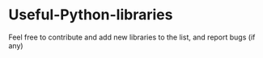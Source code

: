 # Useful-Python-libraries

Feel free to contribute and add new libraries to the list, and report bugs (if any)
